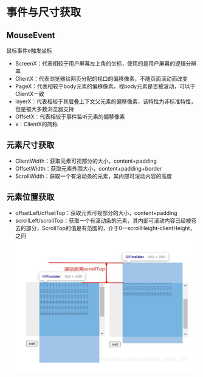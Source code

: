 # 事件与尺寸获取

## MouseEvent
鼠标事件e触发坐标
+ ScreenX：代表相较于用户屏幕左上角的坐标，使用的是用户屏幕的逻辑分辨率
+ ClientX：代表浏览器给网页分配的视口的偏移像素，不随页面滚动而改变
+ PageX：代表相较于body元素的偏移像素，视body元素是否被滚动，可以于ClientX一致
+ layerX：代表相较于其层叠上下文父元素的偏移像素，该特性为非标准特性，但是被大多数浏览器支持
+ OffsetX：代表相较于事件监听元素的偏移像素
+ x：ClientX的简称

## 元素尺寸获取
+ ClientWidth：获取元素可视部分的大小，content+padding
+ OffsetWidth：获取元素外围大小，content+padding+border
+ ScrollWidth：获取一个有滚动条的元素，其内部可滚动内容的高度

## 元素位置获取
+ offsetLeft/offsetTop：获取元素可视部分的大小，content+padding
+ scrollLeft/scrollTop：获取一个有滚动条的元素，其内部可滚动内容已经被卷去的部分，ScrollTop的值是有范围的，介于0—scrollHeight-clientHeight，之间
![scroll](./scroll.png)